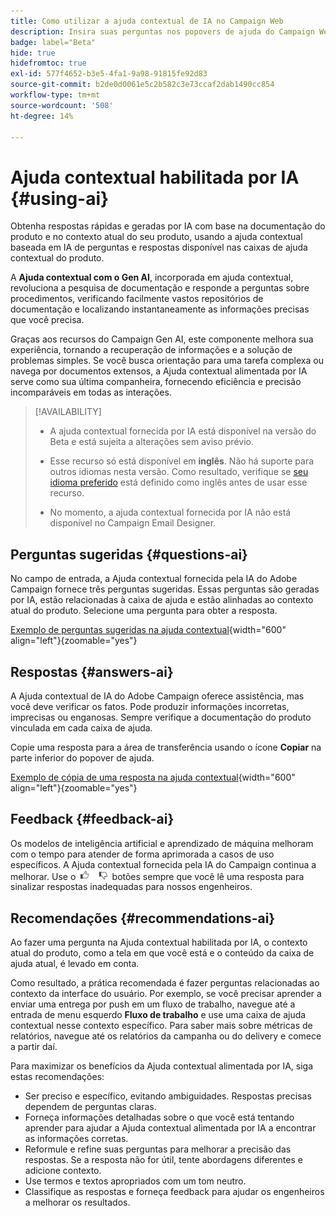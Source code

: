 ```yaml
---
title: Como utilizar a ajuda contextual de IA no Campaign Web
description: Insira suas perguntas nos popovers de ajuda do Campaign Web
badge: label="Beta"
hide: true
hidefromtoc: true
exl-id: 577f4652-b3e5-4fa1-9a98-91815fe92d83
source-git-commit: b2de0d0061e5c2b582c3e73ccaf2dab1490cc854
workflow-type: tm+mt
source-wordcount: '508'
ht-degree: 14%

---
```


# Ajuda contextual habilitada por IA {#using-ai}

Obtenha respostas rápidas e geradas por IA com base na documentação do produto e no contexto atual do seu produto, usando a ajuda contextual baseada em IA de perguntas e respostas disponível nas caixas de ajuda contextual do produto.

A **Ajuda contextual com o Gen AI**, incorporada em ajuda contextual, revoluciona a pesquisa de documentação e responde a perguntas sobre procedimentos, verificando facilmente vastos repositórios de documentação e localizando instantaneamente as informações precisas que você precisa.

Graças aos recursos do Campaign Gen AI, este componente melhora sua experiência, tornando a recuperação de informações e a solução de problemas simples. Se você busca orientação para uma tarefa complexa ou navega por documentos extensos, a Ajuda contextual alimentada por IA serve como sua última companheira, fornecendo eficiência e precisão incomparáveis em todas as interações.

<!--
[Animation showing AI-powered contextual help in action](assets/do-not-localize/CH+AI-BETA.gif)-->

>[!AVAILABILITY]
>
>* A ajuda contextual fornecida por IA está disponível na versão do Beta e está sujeita a alterações sem aviso prévio.
>
>* Esse recurso só está disponível em **inglês**. Não há suporte para outros idiomas nesta versão. Como resultado, verifique se [seu idioma preferido](connect-to-campaign.md#language-pref) está definido como inglês antes de usar esse recurso.
>
>* No momento, a ajuda contextual fornecida por IA não está disponível no Campaign Email Designer.

<!--
## Consent {#consent-ai}

Campaign knowledge assistant embedded in the contextual help boxes uses AI. Your use of this capability constitutes consent that the information you provide in your session will be collected, used, disclosed, and retained by Adobe in accordance with the terms of Adobe's Customer Feedback Program. Please do not provide any personal information about yourself or other parties (including your name or contact information) in the knowledge assistant.

## Privacy {#privacy-ai}

Your data is encrypted and private following our standard data protection practices. Learn more about [Adobe Privacy Policies](https://www.adobe.com/privacy/policy.html){target="_blank"}.

The knowledge assistant AI capability does not use your data to train our models. We do not allow any partners or third parties to use your data for training their models or any other purpose.

For information specific to Adobe AI policies in Experience Cloud apps and solutions, refer to [this page](https://business.adobe.com/products/sensei/adobe-sensei.html){target="_blank"}.
-->

## Perguntas sugeridas {#questions-ai}

No campo de entrada, a Ajuda contextual fornecida pela IA do Adobe Campaign fornece três perguntas sugeridas. Essas perguntas são geradas por IA, estão relacionadas à caixa de ajuda e estão alinhadas ao contexto atual do produto. Selecione uma pergunta para obter a resposta.

[Exemplo de perguntas sugeridas na ajuda contextual](assets/do-not-localize/suggested-questions.png){width="600" align="left"}{zoomable="yes"}

## Respostas {#answers-ai}

A Ajuda contextual de IA do Adobe Campaign oferece assistência, mas você deve verificar os fatos. Pode produzir informações incorretas, imprecisas ou enganosas. Sempre verifique a documentação do produto vinculada em cada caixa de ajuda.

Copie uma resposta para a área de transferência usando o ícone **Copiar** na parte inferior do popover de ajuda.

[Exemplo de cópia de uma resposta na ajuda contextual](assets/do-not-localize/copy-answer.png){width="600" align="left"}{zoomable="yes"}

## Feedback {#feedback-ai}

Os modelos de inteligência artificial e aprendizado de máquina melhoram com o tempo para atender de forma aprimorada a casos de uso específicos. A Ajuda contextual fornecida pela IA do Campaign continua a melhorar. Use o <img src="assets/do-not-localize/thumb.png" width="10%"/> botões sempre que você lê uma resposta para sinalizar respostas inadequadas para nossos engenheiros.

## Recomendações {#recommendations-ai}

Ao fazer uma pergunta na Ajuda contextual habilitada por IA, o contexto atual do produto, como a tela em que você está e o conteúdo da caixa de ajuda atual, é levado em conta.

Como resultado, a prática recomendada é fazer perguntas relacionadas ao contexto da interface do usuário. Por exemplo, se você precisar aprender a enviar uma entrega por push em um fluxo de trabalho, navegue até a entrada de menu esquerdo **Fluxo de trabalho** e use uma caixa de ajuda contextual nesse contexto específico. Para saber mais sobre métricas de relatórios, navegue até os relatórios da campanha ou do delivery e comece a partir daí.

Para maximizar os benefícios da Ajuda contextual alimentada por IA, siga estas recomendações:

* Ser preciso e específico, evitando ambiguidades. Respostas precisas dependem de perguntas claras.
* Forneça informações detalhadas sobre o que você está tentando aprender para ajudar a Ajuda contextual alimentada por IA a encontrar as informações corretas.
* Reformule e refine suas perguntas para melhorar a precisão das respostas. Se a resposta não for útil, tente abordagens diferentes e adicione contexto.
* Use termos e textos apropriados com um tom neutro.
* Classifique as respostas e forneça feedback para ajudar os engenheiros a melhorar os resultados.